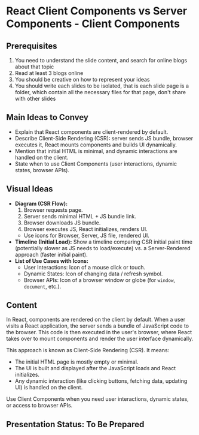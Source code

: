 # React Client Components vs Server Components - Client Components

## Prerequisites
1. You need to understand the slide content, and search for online blogs about that topic
2. Read at least 3 blogs online
3. You should be creative on how to represent your ideas
4. You should write each slides to be isolated, that is each slide page is a folder, which contain all the necessary files for that page, don't share with other slides


## Main Ideas to Convey

- Explain that React components are client-rendered by default.
- Describe Client-Side Rendering (CSR): server sends JS bundle, browser executes it, React mounts components and builds UI dynamically.
- Mention that initial HTML is minimal, and dynamic interactions are handled on the client.
- State when to use Client Components (user interactions, dynamic states, browser APIs).

## Visual Ideas

- **Diagram (CSR Flow):**
    1. Browser requests page.
    2. Server sends minimal HTML + JS bundle link.
    3. Browser downloads JS bundle.
    4. Browser executes JS, React initializes, renders UI.
    - Use icons for Browser, Server, JS file, rendered UI.
- **Timeline (Initial Load):** Show a timeline comparing CSR initial paint time (potentially slower as JS needs to load/execute) vs. a Server-Rendered approach (faster initial paint).
- **List of Use Cases with Icons:**
    - User Interactions: Icon of a mouse click or touch.
    - Dynamic States: Icon of changing data / refresh symbol.
    - Browser APIs: Icon of a browser window or globe (for `window`, `document`, etc.).

## Content

In React, components are rendered on the client by default. When a user visits a React application, the server sends a bundle of JavaScript code to the browser. This code is then executed in the user's browser, where React takes over to mount components and render the user interface dynamically.

This approach is known as Client-Side Rendering (CSR). It means:

* The initial HTML page is mostly empty or minimal.
* The UI is built and displayed after the JavaScript loads and React initializes.
* Any dynamic interaction (like clicking buttons, fetching data, updating UI) is handled on the client.

Use Client Components when you need user interactions, dynamic states, or access to browser APIs. 

## Presentation Status: To Be Prepared 